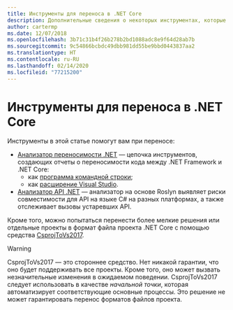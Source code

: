 ```yaml
---
title: Инструменты для переноса в .NET Core
description: Дополнительные сведения о некоторых инструментах, которые можно использовать для переноса в .NET Core
author: cartermp
ms.date: 12/07/2018
ms.openlocfilehash: 3b71c31b4f26b278b2bd1088adc8e9f64d28ab7b
ms.sourcegitcommit: 9c54866bcbdc49dbb981dd55be9bbd0443837aa2
ms.translationtype: HT
ms.contentlocale: ru-RU
ms.lasthandoff: 02/14/2020
ms.locfileid: "77215200"
---
```

# <a name="tools-to-help-with-porting-to-net-core"></a>Инструменты для переноса в .NET Core

Инструменты в этой статье помогут вам при переносе:

- [Анализатор переносимости .NET](../../standard/analyzers/portability-analyzer.md) — цепочка инструментов, создающих отчеты о переносимости кода между .NET Framework и .NET Core:
  - как [программа командной строки](https://github.com/Microsoft/dotnet-apiport/releases);
  - как [расширение Visual Studio](https://visualstudiogallery.msdn.microsoft.com/1177943e-cfb7-4822-a8a6-e56c7905292b).
- [Анализатор API .NET](../../standard/analyzers/api-analyzer.md) — анализатор на основе Roslyn выявляет риски совместимости для API на языке C# на разных платформах, а также отслеживает вызовы устаревших API.

Кроме того, можно попытаться перенести более мелкие решения или отдельные проекты в формат файла проекта .NET Core с помощью средства [CsprojToVs2017](https://github.com/hvanbakel/CsprojToVs2017).

> [!WARNING] 
> CsprojToVs2017 — это стороннее средство. Нет никакой гарантии, что оно будет поддерживать все проекты. Кроме того, оно может вызвать незначительные изменения в ожидаемом поведении. CsprojToVs2017 следует использовать в качестве _начальной точки_, которая автоматизирует соответствующие основные процессы. Это решение не может гарантировать перенос форматов файлов проекта.
